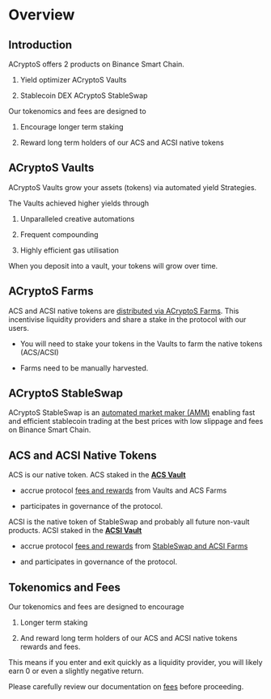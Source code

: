 # Overview

## Introduction

ACryptoS offers 2 products on Binance Smart Chain.

1.	Yield optimizer ACryptoS Vaults 

2.	Stablecoin DEX ACryptoS StableSwap

Our tokenomics and fees are designed to 

1.	Encourage longer term staking

2.	Reward long term holders of our ACS and ACSI native tokens


## ACryptoS Vaults

ACryptoS Vaults grow your assets (tokens) via automated yield Strategies. 

The Vaults achieved higher yields through 

1.  Unparalleled creative automations

2.  Frequent compounding

3.  Highly efficient gas utilisation

When you deposit into a vault, your tokens will grow over time.

## ACryptoS Farms
ACS and ACSI native tokens are [distributed via ACryptoS Farms](fees.md#tokenomics).
This incentivise liquidity providers and share a stake in the protocol with our users.


- You will need to stake your tokens in the Vaults to farm the native tokens (ACS/ACSI)

- Farms need to be manually harvested.


## ACryptoS StableSwap

ACryptoS StableSwap is an [automated market maker \(AMM\)](https://academy.binance.com/en/articles/what-is-an-automated-market-maker-amm) enabling fast and efficient stablecoin trading at the best prices with low slippage and fees on Binance Smart Chain.


## ACS and ACSI Native Tokens

ACS is our native token. 
ACS staked in the [**ACS Vault**](https://app.acryptos.com/core/) 

- accrue protocol [fees and rewards](fees.md#acs-vault) from Vaults and ACS Farms

- participates in governance of the protocol.

ACSI is the native token of StableSwap and probably all future non-vault products. 
ACSI staked in the [**ACSI Vault**](https://app.acryptos.com/core/) 

- accrue protocol [fees and rewards](fees.md#acs-vault) from [StableSwap and ACSI Farms](https://app.acryptos.com/acsi/)

- and participates in governance of the protocol.

## Tokenomics and Fees

Our tokenomics and fees are designed to encourage 

1. Longer term staking

2. And reward long term holders of our ACS and ACSI native tokens rewards and fees. 

This means if you enter and exit quickly as a liquidity provider, you will likely earn 0 or even a slightly negative return.

Please carefully review our documentation on [fees](fees.md) before proceeding.

